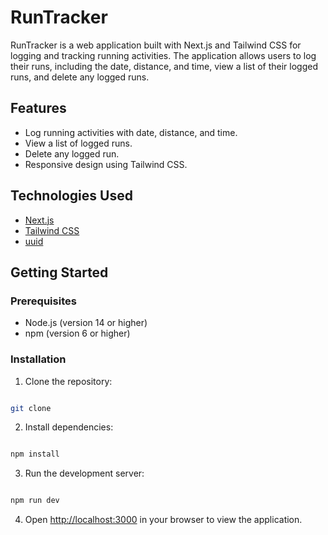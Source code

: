 # RunTracker

RunTracker is a web application built with Next.js and Tailwind CSS for logging and tracking running activities. The application allows users to log their runs, including the date, distance, and time, view a list of their logged runs, and delete any logged runs.

## Features

- Log running activities with date, distance, and time.
- View a list of logged runs.
- Delete any logged run.
- Responsive design using Tailwind CSS.

## Technologies Used

- [Next.js](https://nextjs.org/)
- [Tailwind CSS](https://tailwindcss.com/)
- [uuid](https://www.npmjs.com/package/uuid)


## Getting Started

### Prerequisites

- Node.js (version 14 or higher)
- npm (version 6 or higher)

### Installation

1. Clone the repository:

```bash

git clone

```

2. Install dependencies:

```bash

npm install

```

3. Run the development server:

```bash

npm run dev

```

4. Open [http://localhost:3000](http://localhost:3000) in your browser to view the application.

